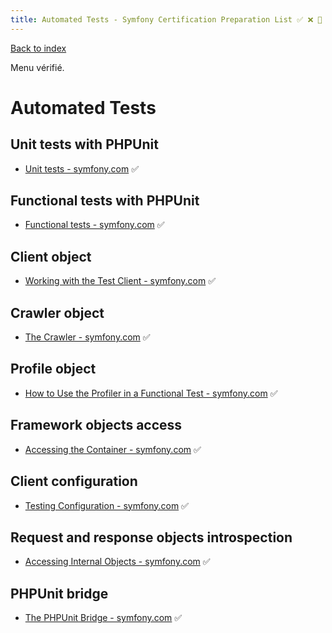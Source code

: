 ```yaml
---
title: Automated Tests - Symfony Certification Preparation List ✅ ❌ 🌈 ⏩
---
```

[Back to index](../readme.md#table-of-contents)

Menu vérifié.

# Automated Tests

## Unit tests with PHPUnit 
- [Unit tests - symfony.com](https://symfony.com/doc/5.4/testing.html#unit-tests) ✅

## Functional tests with PHPUnit
- [Functional tests - symfony.com](https://symfony.com/doc/5.4/testing.html#functional-tests) ✅

## Client object
- [Working with the Test Client - symfony.com](https://symfony.com/doc/5.4/testing.html#working-with-the-test-client) ✅

## Crawler object
- [The Crawler - symfony.com](https://symfony.com/doc/5.4/testing.html#the-crawler) ✅

## Profile object
- [How to Use the Profiler in a Functional Test - symfony.com](https://symfony.com/doc/5.4/testing/profiling.html) ✅

## Framework objects access
- [Accessing the Container - symfony.com](https://symfony.com/doc/5.4/testing.html#accessing-the-container) ✅

## Client configuration
- [Testing Configuration - symfony.com](https://symfony.com/doc/5.4/testing.html#testing-configuration) ✅

## Request and response objects introspection
- [Accessing Internal Objects - symfony.com](https://symfony.com/doc/5.4/testing.html#accessing-internal-objects) ✅

## PHPUnit bridge
- [The PHPUnit Bridge - symfony.com](https://symfony.com/doc/5.4/components/phpunit_bridge.html) ✅
